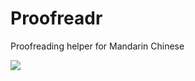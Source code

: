 Proofreadr
===========

Proofreading helper for Mandarin Chinese

![](https://raw.github.com/ludx/Proofreadr/master/selfexplain.png)
